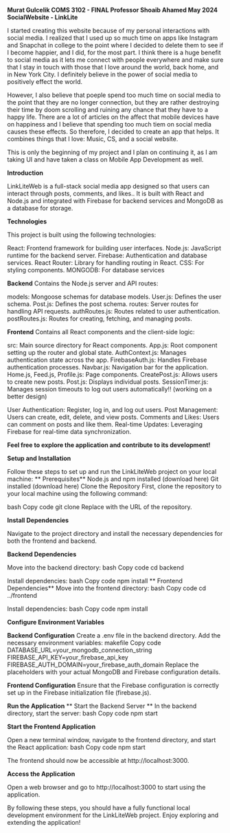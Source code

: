 **Murat Gulcelik 
COMS 3102 - FINAL 
Professor Shoaib Ahamed
May 2024
SocialWebsite - LinkLite**


I started creating this website because of my personal interactions with social media. I realized that I used up so much time on apps like Instagram and Snapchat in college to the point where I decided to delete them to see if I become happier, and I did, for the most part. I think there is a huge benefit to social media as it lets me connect with people everywhere and make sure that I stay in touch with those that I love around the world, back home, and in New York City. I definitely believe in the power of social media to positively effect the world. 

However, I also believe that poeple spend too much time on social media to the point that they are no longer connection, but they are rather destroying their time by doom scrolling and ruining any chance that they have to a happy life. There are a lot of articles on the affect that mobile devices have on happiness and I believe that spending too much tiem on social media causes these effects. So therefore, I decided to create an app that helps. It combines things that I love: Music, CS, and a social website. 

This is only the beginning of my project and I plan on continuing it, as I am taking UI and have taken a class on Mobile App Development as well. 



**Introduction**

LinkLiteWeb is a full-stack social media app designed so that users can interact through posts, comments, and likes.. It is built with React and Node.js and integrated with Firebase for backend services and MongoDB as a database for storage. 

**Technologies**

This project is built using the following technologies:

React: Frontend framework for building user interfaces.
Node.js: JavaScript runtime for the backend server.
Firebase: Authentication and database services.
React Router: Library for handling routing in React.
CSS: For styling components.
MONGODB: For database services

**Backend**
Contains the Node.js server and API routes:

models: Mongoose schemas for database models.
User.js: Defines the user schema.
Post.js: Defines the post schema.
routes: Server routes for handling API requests.
authRoutes.js: Routes related to user authentication.
postRoutes.js: Routes for creating, fetching, and managing posts.

**Frontend**
Contains all React components and the client-side logic:

src: Main source directory for React components.
App.js: Root component setting up the router and global state.
AuthContext.js: Manages authentication state across the app.
FirebaseAuth.js: Handles Firebase authentication processes.
Navbar.js: Navigation bar for the application.
Home.js, Feed.js, Profile.js: Page components.
CreatePost.js: Allows users to create new posts.
Post.js: Displays individual posts.
SessionTimer.js: Manages session timeouts to log out users automatically!! (working on a better design)

User Authentication: Register, log in, and log out users.
Post Management: Users can create, edit, delete, and view posts.
Comments and Likes: Users can comment on posts and like them.
Real-time Updates: Leveraging Firebase for real-time data synchronization.

**Feel free to explore the application and contribute to its development!**










**Setup and Installation**

Follow these steps to set up and run the LinkLiteWeb project on your local machine:
**
Prerequisites**
Node.js and npm installed (download here)
Git installed (download here)
Clone the Repository
First, clone the repository to your local machine using the following command:

bash
Copy code
git clone <repository-url>
Replace <repository-url> with the URL of the repository.

**Install Dependencies**

Navigate to the project directory and install the necessary dependencies for both the frontend and backend.

**Backend Dependencies**

Move into the backend directory: bash Copy code cd backend

Install dependencies: bash Copy code npm install
**
Frontend Dependencies**
Move into the frontend directory: bash Copy code cd ../frontend

Install dependencies: bash Copy code npm install

**Configure Environment Variables**

**Backend Configuration**
Create a .env file in the backend directory.
Add the necessary environment variables:
makefile
Copy code
DATABASE_URL=your_mongodb_connection_string
FIREBASE_API_KEY=your_firebase_api_key
FIREBASE_AUTH_DOMAIN=your_firebase_auth_domain
Replace the placeholders with your actual MongoDB and Firebase configuration details.

**Frontend Configuration**
Ensure that the Firebase configuration is correctly set up in the Firebase initialization file (firebase.js).

**Run the Application**
**
Start the Backend Server
**
In the backend directory, start the server:
bash
Copy code
npm start

**Start the Frontend Application**

Open a new terminal window, navigate to the frontend directory, and start the React application:
bash
Copy code
npm start

The frontend should now be accessible at http://localhost:3000.


**Access the Application**

Open a web browser and go to http://localhost:3000 to start using the application.

By following these steps, you should have a fully functional local development environment for the LinkLiteWeb project. Enjoy exploring and extending the application!

